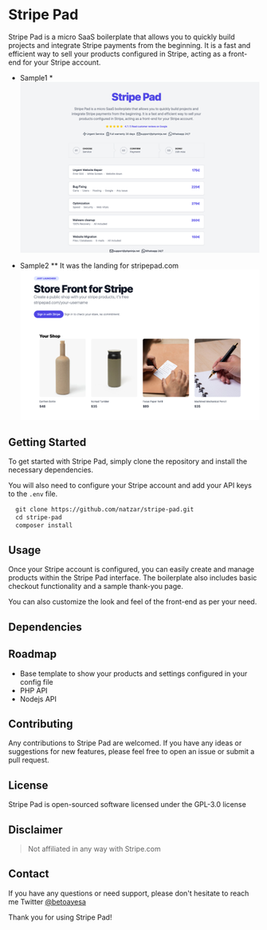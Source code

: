 # Stripe Pad

Stripe Pad is a micro SaaS boilerplate that allows you to quickly build projects and integrate Stripe payments from the beginning. It is a fast and efficient way to sell your products configured in Stripe, acting as a front-end for your Stripe account.
* Sample1 *
![Stripe Pad Storefront](sample.png "Stripe Pad Sample Image")

* Sample2 ** It was the landing for stripepad.com
![Stripe Pad Storefront](sample2.png "Stripe Pad Sample Image")

## Getting Started

To get started with Stripe Pad, simply clone the repository and install the necessary dependencies.

You will also need to configure your Stripe account and add your API keys to the `.env` file.
```
  git clone https://github.com/natzar/stripe-pad.git
  cd stripe-pad
  composer install
  ```
  
## Usage

Once your Stripe account is configured, you can easily create and manage products within the Stripe Pad interface. The boilerplate also includes basic checkout functionality and a sample thank-you page.

You can also customize the look and feel of the front-end as per your need.

## Dependencies



## Roadmap

- Base template to show your products and settings configured in your config file
- PHP API
- Nodejs API 

## Contributing

Any contributions to Stripe Pad are welcomed. If you have any ideas or suggestions for new features, please feel free to open an issue or submit a pull request.

## License

Stripe Pad is open-sourced software licensed under the GPL-3.0 license

## Disclaimer

> Not affiliated in any way with Stripe.com

## Contact 

If you have any questions or need support, please don't hesitate to reach me Twitter [ @betoayesa](https://www.twitter.com/betoayesa)

Thank you for using Stripe Pad!
